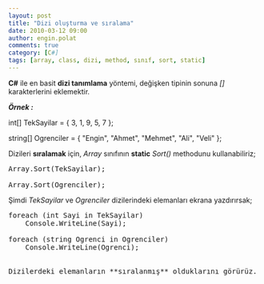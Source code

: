 ```yaml
---
layout: post
title: "Dizi oluşturma ve sıralama"
date: 2010-03-12 09:00
author: engin.polat
comments: true
category: [C#]
tags: [array, class, dizi, method, sınıf, sort, static]
---
```

**C#** ile en basit **dizi tanımlama** yöntemi, değişken tipinin sonuna *[]* karakterlerini eklemektir.

***Örnek :***



int[] TekSayilar = { 3, 1, 9, 5, 7 };

string[] Ogrenciler = { "Engin", "Ahmet", "Mehmet", "Ali", "Veli" };</pre>

Dizileri **sıralamak** için, *Array* sınıfının **static** *Sort()* methodunu kullanabiliriz;

<pre class="brush:csharp">Array.Sort(TekSayilar);

Array.Sort(Ogrenciler);</pre>

Şimdi *TekSayilar* ve *Ogrenciler* dizilerindeki elemanları ekrana yazdırırsak;

<pre class="brush:csharp">foreach (int Sayi in TekSayilar)
    Console.WriteLine(Sayi);

foreach (string Ogrenci in Ogrenciler)
    Console.WriteLine(Ogrenci);


Dizilerdeki elemanların **sıralanmış** olduklarını görürüz.

